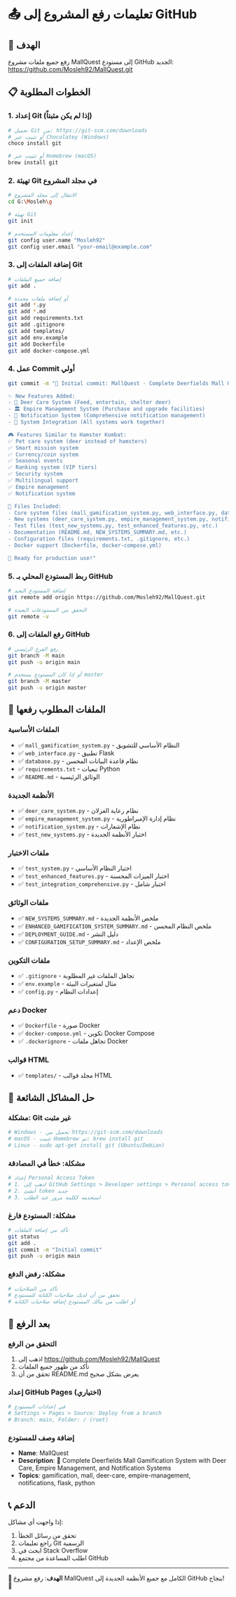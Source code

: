 # 📤 تعليمات رفع المشروع إلى GitHub

## 🎯 الهدف
رفع جميع ملفات مشروع MallQuest إلى مستودع GitHub الجديد: https://github.com/Mosleh92/MallQuest.git

## 📋 الخطوات المطلوبة

### 1. إعداد Git (إذا لم يكن مثبتاً)
```bash
# تحميل Git من: https://git-scm.com/downloads
# أو تثبيت عبر Chocolatey (Windows)
choco install git

# أو تثبيت عبر Homebrew (macOS)
brew install git
```

### 2. تهيئة Git في مجلد المشروع
```bash
# الانتقال إلى مجلد المشروع
cd G:\Mosleh\g

# تهيئة Git
git init

# إعداد معلومات المستخدم
git config user.name "Mosleh92"
git config user.email "your-email@example.com"
```

### 3. إضافة الملفات إلى Git
```bash
# إضافة جميع الملفات
git add .

# أو إضافة ملفات محددة
git add *.py
git add *.md
git add requirements.txt
git add .gitignore
git add templates/
git add env.example
git add Dockerfile
git add docker-compose.yml
```

### 4. عمل Commit أولي
```bash
git commit -m "🎉 Initial commit: MallQuest - Complete Deerfields Mall Gamification System

✨ New Features Added:
- 🦌 Deer Care System (Feed, entertain, shelter deer)
- 🏛️ Empire Management System (Purchase and upgrade facilities)
- 📢 Notification System (Comprehensive notification management)
- 🔗 System Integration (All systems work together)

🎮 Features Similar to Hamster Kombat:
✅ Pet care system (deer instead of hamsters)
✅ Smart mission system
✅ Currency/coin system
✅ Seasonal events
✅ Ranking system (VIP tiers)
✅ Security system
✅ Multilingual support
✅ Empire management
✅ Notification system

📁 Files Included:
- Core system files (mall_gamification_system.py, web_interface.py, database.py)
- New systems (deer_care_system.py, empire_management_system.py, notification_system.py)
- Test files (test_new_systems.py, test_enhanced_features.py, etc.)
- Documentation (README.md, NEW_SYSTEMS_SUMMARY.md, etc.)
- Configuration files (requirements.txt, .gitignore, etc.)
- Docker support (Dockerfile, docker-compose.yml)

🌟 Ready for production use!"
```

### 5. ربط المستودع المحلي بـ GitHub
```bash
# إضافة المستودع البعيد
git remote add origin https://github.com/Mosleh92/MallQuest.git

# التحقق من المستودعات البعيدة
git remote -v
```

### 6. رفع الملفات إلى GitHub
```bash
# رفع الفرع الرئيسي
git branch -M main
git push -u origin main

# أو إذا كان المستودع يستخدم master
git branch -M master
git push -u origin master
```

## 📁 الملفات المطلوب رفعها

### الملفات الأساسية
- ✅ `mall_gamification_system.py` - النظام الأساسي للتشويق
- ✅ `web_interface.py` - تطبيق Flask
- ✅ `database.py` - نظام قاعدة البيانات المحسن
- ✅ `requirements.txt` - تبعيات Python
- ✅ `README.md` - الوثائق الرئيسية

### الأنظمة الجديدة
- ✅ `deer_care_system.py` - نظام رعاية الغزلان
- ✅ `empire_management_system.py` - نظام إدارة الإمبراطورية
- ✅ `notification_system.py` - نظام الإشعارات
- ✅ `test_new_systems.py` - اختبار الأنظمة الجديدة

### ملفات الاختبار
- ✅ `test_system.py` - اختبار النظام الأساسي
- ✅ `test_enhanced_features.py` - اختبار الميزات المحسنة
- ✅ `test_integration_comprehensive.py` - اختبار شامل

### ملفات الوثائق
- ✅ `NEW_SYSTEMS_SUMMARY.md` - ملخص الأنظمة الجديدة
- ✅ `ENHANCED_GAMIFICATION_SYSTEM_SUMMARY.md` - ملخص النظام المحسن
- ✅ `DEPLOYMENT_GUIDE.md` - دليل النشر
- ✅ `CONFIGURATION_SETUP_SUMMARY.md` - ملخص الإعداد

### ملفات التكوين
- ✅ `.gitignore` - تجاهل الملفات غير المطلوبة
- ✅ `env.example` - مثال لمتغيرات البيئة
- ✅ `config.py` - إعدادات النظام

### دعم Docker
- ✅ `Dockerfile` - صورة Docker
- ✅ `docker-compose.yml` - تكوين Docker Compose
- ✅ `.dockerignore` - تجاهل ملفات Docker

### قوالب HTML
- ✅ `templates/` - مجلد قوالب HTML

## 🔧 حل المشاكل الشائعة

### مشكلة: Git غير مثبت
```bash
# Windows - تحميل من https://git-scm.com/downloads
# macOS - تثبيت Homebrew ثم: brew install git
# Linux - sudo apt-get install git (Ubuntu/Debian)
```

### مشكلة: خطأ في المصادقة
```bash
# إعداد Personal Access Token
# 1. اذهب إلى GitHub Settings > Developer settings > Personal access tokens
# 2. أنشئ token جديد
# 3. استخدمه ككلمة مرور عند الطلب
```

### مشكلة: المستودع فارغ
```bash
# تأكد من إضافة الملفات
git status
git add .
git commit -m "Initial commit"
git push -u origin main
```

### مشكلة: رفض الدفع
```bash
# تأكد من الصلاحيات
# تحقق من أن لديك صلاحيات الكتابة للمستودع
# أو اطلب من مالك المستودع إضافة صلاحيات الكتابة
```

## 🎉 بعد الرفع

### التحقق من الرفع
1. اذهب إلى https://github.com/Mosleh92/MallQuest
2. تأكد من ظهور جميع الملفات
3. تحقق من أن README.md يعرض بشكل صحيح

### إعداد GitHub Pages (اختياري)
```bash
# في إعدادات المستودع
# Settings > Pages > Source: Deploy from a branch
# Branch: main, Folder: / (root)
```

### إضافة وصف للمستودع
- **Name**: MallQuest
- **Description**: 🏬 Complete Deerfields Mall Gamification System with Deer Care, Empire Management, and Notification Systems
- **Topics**: gamification, mall, deer-care, empire-management, notifications, flask, python

## 📞 الدعم

إذا واجهت أي مشاكل:
1. تحقق من رسائل الخطأ
2. راجع تعليمات Git الرسمية
3. ابحث في Stack Overflow
4. اطلب المساعدة من مجتمع GitHub

---

**🎯 الهدف**: رفع مشروع MallQuest الكامل مع جميع الأنظمة الجديدة إلى GitHub بنجاح! 🚀 